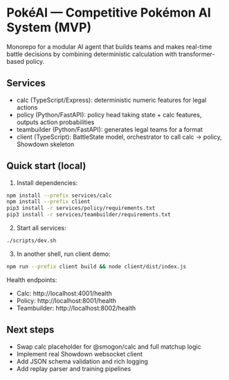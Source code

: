 # PokéAI — Competitive Pokémon AI System (MVP)

Monorepo for a modular AI agent that builds teams and makes real-time battle decisions by combining deterministic calculation with transformer-based policy.

## Services
- calc (TypeScript/Express): deterministic numeric features for legal actions
- policy (Python/FastAPI): policy head taking state + calc features, outputs action probabilities
- teambuilder (Python/FastAPI): generates legal teams for a format
- client (TypeScript): BattleState model, orchestrator to call calc -> policy, Showdown skeleton

## Quick start (local)
1. Install dependencies:
```bash
npm install --prefix services/calc
npm install --prefix client
pip3 install -r services/policy/requirements.txt
pip3 install -r services/teambuilder/requirements.txt
```

2. Start all services:
```bash
./scripts/dev.sh
```

3. In another shell, run client demo:
```bash
npm run --prefix client build && node client/dist/index.js
```

Health endpoints:
- Calc: http://localhost:4001/health
- Policy: http://localhost:8001/health
- Teambuilder: http://localhost:8002/health

## Next steps
- Swap calc placeholder for @smogon/calc and full matchup logic
- Implement real Showdown websocket client
- Add JSON schema validation and rich logging
- Add replay parser and training pipelines
